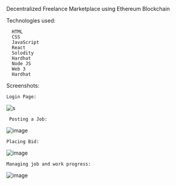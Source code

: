 
Decentralized Freelance Marketplace using Ethereum Blockchain

Technologies used:

      HTML 
      CSS  
      JavaScript
      React
      Solodity
      Hardhat
      Node JS
      Web 3
      Hardhat

  Screenshots:

    
    Login Page:  
  ![s](https://github.com/Vaibhavkadam810/Decentralized-Freelance-Marketplace-using-Ethereum-Blockchain/assets/58762151/ff327b96-8ed7-42a5-bce0-8f16d3615d9f)

     Posting a Job:
  ![image](https://github.com/Vaibhavkadam810/Decentralized-Freelance-Marketplace-using-Ethereum-Blockchain/assets/58762151/2c245995-dbda-433d-b033-419eaef7caf9)

    Placing Bid:
  ![image](https://github.com/Vaibhavkadam810/Decentralized-Freelance-Marketplace-using-Ethereum-Blockchain/assets/58762151/886099f2-e559-4df8-9c9b-cb41f2558ec6)

    Managing job and work progress:
  ![image](https://github.com/Vaibhavkadam810/Decentralized-Freelance-Marketplace-using-Ethereum-Blockchain/assets/58762151/a7a89c32-a497-42f7-b646-7202a7f4ab92)

  

